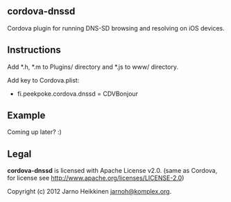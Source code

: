 cordova-dnssd
-------------

Cordova plugin for running DNS-SD browsing and resolving on iOS devices.

Instructions
------------

Add *.h, *.m to Plugins/ directory and *.js to www/ directory.  

Add key to Cordova.plist:
 * fi.peekpoke.cordova.dnssd = CDVBonjour


Example
-------
Coming up later? :)


Legal
-----

**cordova-dnssd** is licensed with Apache License v2.0.
(same as Cordova, for license see http://www.apache.org/licenses/LICENSE-2.0)

Copyright (c) 2012 Jarno Heikkinen <jarnoh@komplex.org>.

